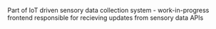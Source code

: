 Part of IoT driven sensory data collection system - work-in-progress frontend responsible for recieving updates from sensory data APIs